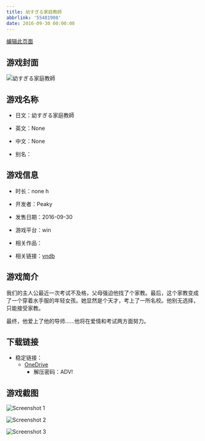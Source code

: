 ```yaml
---
title: 幼すぎる家庭教師
abbrlink: '55481908'
date: 2016-09-30 00:00:00
---
```

[编辑此页面](https://github.com/ACG-3/ADV3-source/blob/main/source/_posts/games/%E5%B9%BC%E3%81%99%E3%81%8E%E3%82%8B%E5%AE%B6%E5%BA%AD%E6%95%99%E5%B8%AB.md)

## 游戏封面

![幼すぎる家庭教師](https://pan.timero.xyz/onedrive/img_lib_001/%E5%B9%BC%E3%81%99%E3%81%8E%E3%82%8B%E5%AE%B6%E5%BA%AD%E6%95%99%E5%B8%AB_cover.avif)


## 游戏名称

- 日文：幼すぎる家庭教師
- 英文：None
- 中文：None

- 别名：


## 游戏信息

- 时长：none h
- 开发者：Peaky
- 发售日期：2016-09-30
- 游戏平台：win
- 相关作品：

- 相关链接：[vndb](https://vndb.org/v20073)


## 游戏简介

我们的主人公最近一次考试不及格，父母强迫他找了个家教。最后，这个家教变成了一个穿着水手服的年轻女孩。她显然是个天才，考上了一所名校。他别无选择，只能接受家教。

最终，他爱上了他的导师......他将在爱情和考试两方面努力。


## 下载链接

- 稳定链接：
    - [OneDrive](https://pan.timero.xyz/onedrive/adv_lib_001/%E5%B9%BC%E3%81%99%E3%81%8E%E3%82%8B%E5%AE%B6%E5%BA%AD%E6%95%99%E5%B8%AB)
        - 解压密码：ADV!



## 游戏截图


![Screenshot 1](https://pan.timero.xyz/onedrive/img_lib_001/%E5%B9%BC%E3%81%99%E3%81%8E%E3%82%8B%E5%AE%B6%E5%BA%AD%E6%95%99%E5%B8%AB_Screenshot_1.avif)

![Screenshot 2](https://pan.timero.xyz/onedrive/img_lib_001/%E5%B9%BC%E3%81%99%E3%81%8E%E3%82%8B%E5%AE%B6%E5%BA%AD%E6%95%99%E5%B8%AB_Screenshot_2.avif)

![Screenshot 3](https://pan.timero.xyz/onedrive/img_lib_001/%E5%B9%BC%E3%81%99%E3%81%8E%E3%82%8B%E5%AE%B6%E5%BA%AD%E6%95%99%E5%B8%AB_Screenshot_3.avif)

